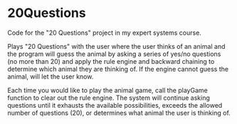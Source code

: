 # 20Questions
Code for the "20 Questions" project in my expert systems course.

Plays "20 Questions" with the user where the user thinks of an animal and
the program will guess the animal by asking a series of yes/no questions (no more than 20) and apply the
rule engine and backward chaining to determine which animal they are thinking of. If the engine cannot guess the animal, will let the user know.
 
Each time you would like to play the animal game, call the playGame function to clear out the rule engine. The system will
continue asking questions until it exhausts the available possibilities, exceeds the allowed number of questions (20), or 
determines what animal the user is thinking of.
